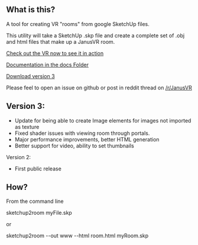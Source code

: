 What is this?
-------------

A tool for creating VR "rooms" from google SketchUp files.

This utility will take a SketchUp .skp file and create a complete set of .obj and html files that make up a JanusVR room.


[Check out the VR now to see it in action](janus://static.croxford.me/VRSite/)

[Documentation in the docs Folder](docs/index.md)

[Download version 3](https://github.com/lisa-lionheart/sketchup2room/archive/v3.zip)

Please feel to open an issue on github or post in reddit thread on [/r/JanusVR](http://www.reddit.com/r/janusVR)

Version 3:
----------

- Update for being able to create Image elements for images not imported as texture
- Fixed shader issues with viewing room through portals.
- Major performance improvements, better HTML generation
- Better support for video, ability to set thumbnails

Version 2:

- First public release

How?
----

From the command line

sketchup2room myFile.skp


or

sketchup2room --out www --html room.html  myRoom.skp

